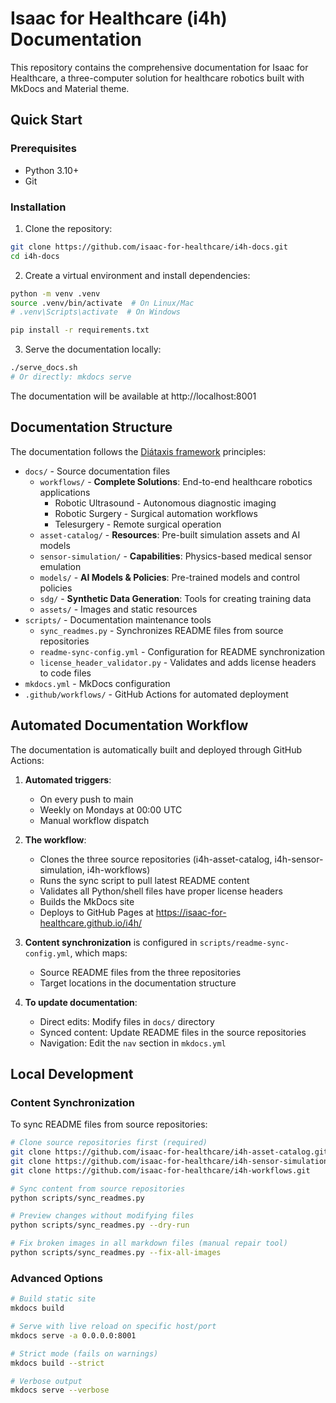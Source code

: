 # Isaac for Healthcare (i4h) Documentation

This repository contains the comprehensive documentation for Isaac for Healthcare, a three-computer solution for healthcare robotics built with MkDocs and Material theme.

## Quick Start

### Prerequisites

- Python 3.10+
- Git

### Installation

1. Clone the repository:
```bash
git clone https://github.com/isaac-for-healthcare/i4h-docs.git
cd i4h-docs
```

2. Create a virtual environment and install dependencies:
```bash
python -m venv .venv
source .venv/bin/activate  # On Linux/Mac
# .venv\Scripts\activate  # On Windows

pip install -r requirements.txt
```

3. Serve the documentation locally:
```bash
./serve_docs.sh
# Or directly: mkdocs serve
```

The documentation will be available at http://localhost:8001

## Documentation Structure

The documentation follows the [Diátaxis framework](https://diataxis.fr/) principles:

- `docs/` - Source documentation files
  - `workflows/` - **Complete Solutions**: End-to-end healthcare robotics applications
    - Robotic Ultrasound - Autonomous diagnostic imaging
    - Robotic Surgery - Surgical automation workflows  
    - Telesurgery - Remote surgical operation
  - `asset-catalog/` - **Resources**: Pre-built simulation assets and AI models
  - `sensor-simulation/` - **Capabilities**: Physics-based medical sensor emulation
  - `models/` - **AI Models & Policies**: Pre-trained models and control policies
  - `sdg/` - **Synthetic Data Generation**: Tools for creating training data
  - `assets/` - Images and static resources
- `scripts/` - Documentation maintenance tools
  - `sync_readmes.py` - Synchronizes README files from source repositories
  - `readme-sync-config.yml` - Configuration for README synchronization
  - `license_header_validator.py` - Validates and adds license headers to code files
- `mkdocs.yml` - MkDocs configuration
- `.github/workflows/` - GitHub Actions for automated deployment

## Automated Documentation Workflow

The documentation is automatically built and deployed through GitHub Actions:

1. **Automated triggers**:
   - On every push to main
   - Weekly on Mondays at 00:00 UTC
   - Manual workflow dispatch

2. **The workflow**:
   - Clones the three source repositories (i4h-asset-catalog, i4h-sensor-simulation, i4h-workflows)
   - Runs the sync script to pull latest README content
   - Validates all Python/shell files have proper license headers
   - Builds the MkDocs site
   - Deploys to GitHub Pages at https://isaac-for-healthcare.github.io/i4h/

3. **Content synchronization** is configured in `scripts/readme-sync-config.yml`, which maps:
   - Source README files from the three repositories
   - Target locations in the documentation structure

4. **To update documentation**:
   - Direct edits: Modify files in `docs/` directory
   - Synced content: Update README files in the source repositories
   - Navigation: Edit the `nav` section in `mkdocs.yml`

## Local Development

### Content Synchronization

To sync README files from source repositories:

```bash
# Clone source repositories first (required)
git clone https://github.com/isaac-for-healthcare/i4h-asset-catalog.git
git clone https://github.com/isaac-for-healthcare/i4h-sensor-simulation.git
git clone https://github.com/isaac-for-healthcare/i4h-workflows.git

# Sync content from source repositories
python scripts/sync_readmes.py

# Preview changes without modifying files
python scripts/sync_readmes.py --dry-run

# Fix broken images in all markdown files (manual repair tool)
python scripts/sync_readmes.py --fix-all-images
```

### Advanced Options

```bash
# Build static site
mkdocs build

# Serve with live reload on specific host/port
mkdocs serve -a 0.0.0.0:8001

# Strict mode (fails on warnings)
mkdocs build --strict

# Verbose output
mkdocs serve --verbose
```